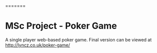 =======
# MSc Project - Poker Game
A single player web-based poker game. Final version can be viewed at http://lyncz.co.uk/poker-game/

